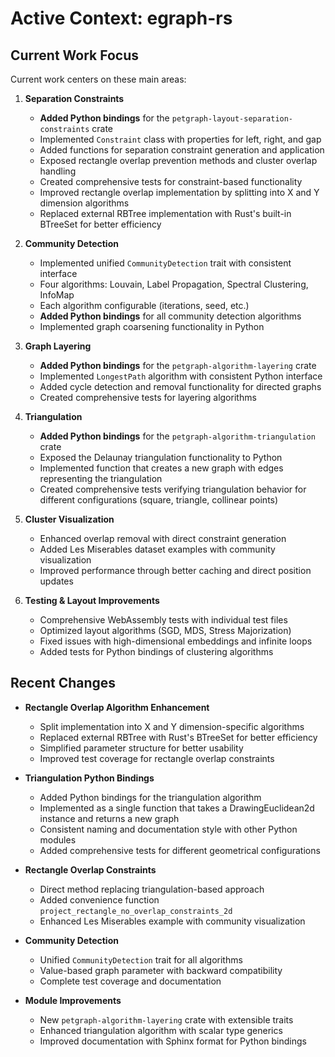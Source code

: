 # Active Context: egraph-rs

## Current Work Focus

Current work centers on these main areas:

1. **Separation Constraints**

   - **Added Python bindings** for the `petgraph-layout-separation-constraints` crate
   - Implemented `Constraint` class with properties for left, right, and gap
   - Added functions for separation constraint generation and application
   - Exposed rectangle overlap prevention methods and cluster overlap handling
   - Created comprehensive tests for constraint-based functionality
   - Improved rectangle overlap implementation by splitting into X and Y dimension algorithms
   - Replaced external RBTree implementation with Rust's built-in BTreeSet for better efficiency

2. **Community Detection**

   - Implemented unified `CommunityDetection` trait with consistent interface
   - Four algorithms: Louvain, Label Propagation, Spectral Clustering, InfoMap
   - Each algorithm configurable (iterations, seed, etc.)
   - **Added Python bindings** for all community detection algorithms
   - Implemented graph coarsening functionality in Python

3. **Graph Layering**

   - **Added Python bindings** for the `petgraph-algorithm-layering` crate
   - Implemented `LongestPath` algorithm with consistent Python interface
   - Added cycle detection and removal functionality for directed graphs
   - Created comprehensive tests for layering algorithms

4. **Triangulation**

   - **Added Python bindings** for the `petgraph-algorithm-triangulation` crate
   - Exposed the Delaunay triangulation functionality to Python
   - Implemented function that creates a new graph with edges representing the triangulation
   - Created comprehensive tests verifying triangulation behavior for different configurations (square, triangle, collinear points)

5. **Cluster Visualization**

   - Enhanced overlap removal with direct constraint generation
   - Added Les Miserables dataset examples with community visualization
   - Improved performance through better caching and direct position updates

6. **Testing & Layout Improvements**
   - Comprehensive WebAssembly tests with individual test files
   - Optimized layout algorithms (SGD, MDS, Stress Majorization)
   - Fixed issues with high-dimensional embeddings and infinite loops
   - Added tests for Python bindings of clustering algorithms

## Recent Changes

- **Rectangle Overlap Algorithm Enhancement**

  - Split implementation into X and Y dimension-specific algorithms
  - Replaced external RBTree with Rust's BTreeSet for better efficiency
  - Simplified parameter structure for better usability
  - Improved test coverage for rectangle overlap constraints

- **Triangulation Python Bindings**

  - Added Python bindings for the triangulation algorithm
  - Implemented as a single function that takes a DrawingEuclidean2d instance and returns a new graph
  - Consistent naming and documentation style with other Python modules
  - Added comprehensive tests for different geometrical configurations

- **Rectangle Overlap Constraints**

  - Direct method replacing triangulation-based approach
  - Added convenience function `project_rectangle_no_overlap_constraints_2d`
  - Enhanced Les Miserables example with community visualization

- **Community Detection**

  - Unified `CommunityDetection` trait for all algorithms
  - Value-based graph parameter with backward compatibility
  - Complete test coverage and documentation

- **Module Improvements**
  - New `petgraph-algorithm-layering` crate with extensible traits
  - Enhanced triangulation algorithm with scalar type generics
  - Improved documentation with Sphinx format for Python bindings
